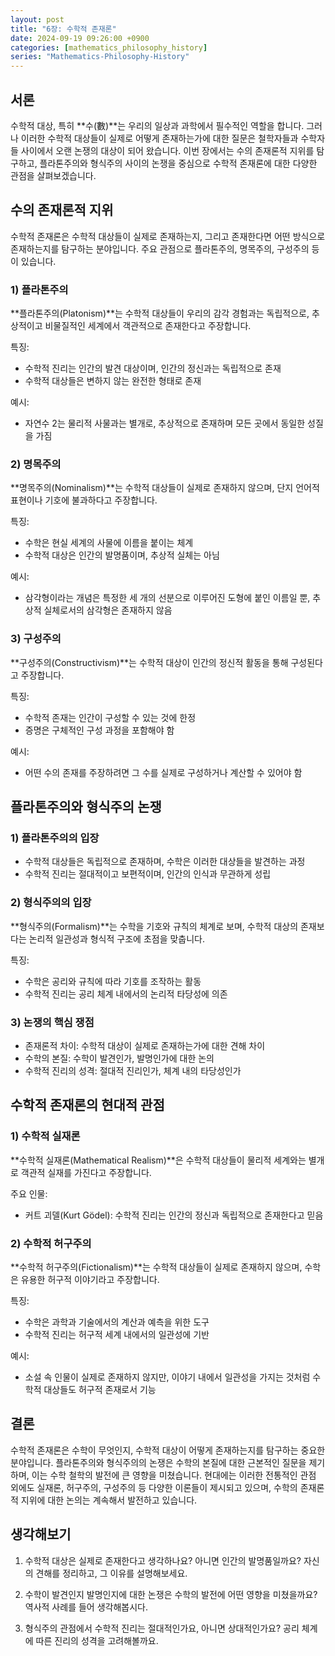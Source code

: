 ```yaml
---
layout: post
title: "6장: 수학적 존재론"
date: 2024-09-19 09:26:00 +0900
categories: [mathematics_philosophy_history]
series: "Mathematics-Philosophy-History"
---
```



## 서론

수학적 대상, 특히 **수(數)**는 우리의 일상과 과학에서 필수적인 역할을 합니다. 그러나 이러한 수학적 대상들이 실제로 어떻게 존재하는가에 대한 질문은 철학자들과 수학자들 사이에서 오랜 논쟁의 대상이 되어 왔습니다. 이번 장에서는 수의 존재론적 지위를 탐구하고, 플라톤주의와 형식주의 사이의 논쟁을 중심으로 수학적 존재론에 대한 다양한 관점을 살펴보겠습니다.

## 수의 존재론적 지위

수학적 존재론은 수학적 대상들이 실제로 존재하는지, 그리고 존재한다면 어떤 방식으로 존재하는지를 탐구하는 분야입니다. 주요 관점으로 플라톤주의, 명목주의, 구성주의 등이 있습니다.

### 1) 플라톤주의

**플라톤주의(Platonism)**는 수학적 대상들이 우리의 감각 경험과는 독립적으로, 추상적이고 비물질적인 세계에서 객관적으로 존재한다고 주장합니다.

특징:
- 수학적 진리는 인간의 발견 대상이며, 인간의 정신과는 독립적으로 존재
- 수학적 대상들은 변하지 않는 완전한 형태로 존재

예시:
- 자연수 2는 물리적 사물과는 별개로, 추상적으로 존재하며 모든 곳에서 동일한 성질을 가짐

### 2) 명목주의

**명목주의(Nominalism)**는 수학적 대상들이 실제로 존재하지 않으며, 단지 언어적 표현이나 기호에 불과하다고 주장합니다.

특징:
- 수학은 현실 세계의 사물에 이름을 붙이는 체계
- 수학적 대상은 인간의 발명품이며, 추상적 실체는 아님

예시:
- 삼각형이라는 개념은 특정한 세 개의 선분으로 이루어진 도형에 붙인 이름일 뿐, 추상적 실체로서의 삼각형은 존재하지 않음

### 3) 구성주의

**구성주의(Constructivism)**는 수학적 대상이 인간의 정신적 활동을 통해 구성된다고 주장합니다.

특징:
- 수학적 존재는 인간이 구성할 수 있는 것에 한정
- 증명은 구체적인 구성 과정을 포함해야 함

예시:
- 어떤 수의 존재를 주장하려면 그 수를 실제로 구성하거나 계산할 수 있어야 함

## 플라톤주의와 형식주의 논쟁

### 1) 플라톤주의의 입장

- 수학적 대상들은 독립적으로 존재하며, 수학은 이러한 대상들을 발견하는 과정
- 수학적 진리는 절대적이고 보편적이며, 인간의 인식과 무관하게 성립

### 2) 형식주의의 입장

**형식주의(Formalism)**는 수학을 기호와 규칙의 체계로 보며, 수학적 대상의 존재보다는 논리적 일관성과 형식적 구조에 초점을 맞춥니다.

특징:
- 수학은 공리와 규칙에 따라 기호를 조작하는 활동
- 수학적 진리는 공리 체계 내에서의 논리적 타당성에 의존

### 3) 논쟁의 핵심 쟁점

- 존재론적 차이: 수학적 대상이 실제로 존재하는가에 대한 견해 차이
- 수학의 본질: 수학이 발견인가, 발명인가에 대한 논의
- 수학적 진리의 성격: 절대적 진리인가, 체계 내의 타당성인가

## 수학적 존재론의 현대적 관점

### 1) 수학적 실재론

**수학적 실재론(Mathematical Realism)**은 수학적 대상들이 물리적 세계와는 별개로 객관적 실재를 가진다고 주장합니다.

주요 인물:
- 커트 괴델(Kurt Gödel): 수학적 진리는 인간의 정신과 독립적으로 존재한다고 믿음

### 2) 수학적 허구주의

**수학적 허구주의(Fictionalism)**는 수학적 대상들이 실제로 존재하지 않으며, 수학은 유용한 허구적 이야기라고 주장합니다.

특징:
- 수학은 과학과 기술에서의 계산과 예측을 위한 도구
- 수학적 진리는 허구적 세계 내에서의 일관성에 기반

예시:
- 소설 속 인물이 실제로 존재하지 않지만, 이야기 내에서 일관성을 가지는 것처럼 수학적 대상들도 허구적 존재로서 기능

## 결론

수학적 존재론은 수학이 무엇인지, 수학적 대상이 어떻게 존재하는지를 탐구하는 중요한 분야입니다. 플라톤주의와 형식주의의 논쟁은 수학의 본질에 대한 근본적인 질문을 제기하며, 이는 수학 철학의 발전에 큰 영향을 미쳤습니다. 현대에는 이러한 전통적인 관점 외에도 실재론, 허구주의, 구성주의 등 다양한 이론들이 제시되고 있으며, 수학의 존재론적 지위에 대한 논의는 계속해서 발전하고 있습니다.

## 생각해보기

1. 수학적 대상은 실제로 존재한다고 생각하나요? 아니면 인간의 발명품일까요? 자신의 견해를 정리하고, 그 이유를 설명해보세요.

2. 수학이 발견인지 발명인지에 대한 논쟁은 수학의 발전에 어떤 영향을 미쳤을까요? 역사적 사례를 들어 생각해봅시다.

3. 형식주의 관점에서 수학적 진리는 절대적인가요, 아니면 상대적인가요? 공리 체계에 따른 진리의 성격을 고려해볼까요.
